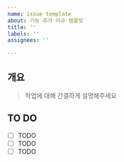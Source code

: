 ```yaml
---
name: issue template
about: 기능 추가 이슈 템플릿
title: ''
labels: ''
assignees: ''

---
```


## 개요

> 작업에 대해 간결하게 설명해주세요

## TO DO

- [ ] TODO
- [ ] TODO
- [ ] TODO
